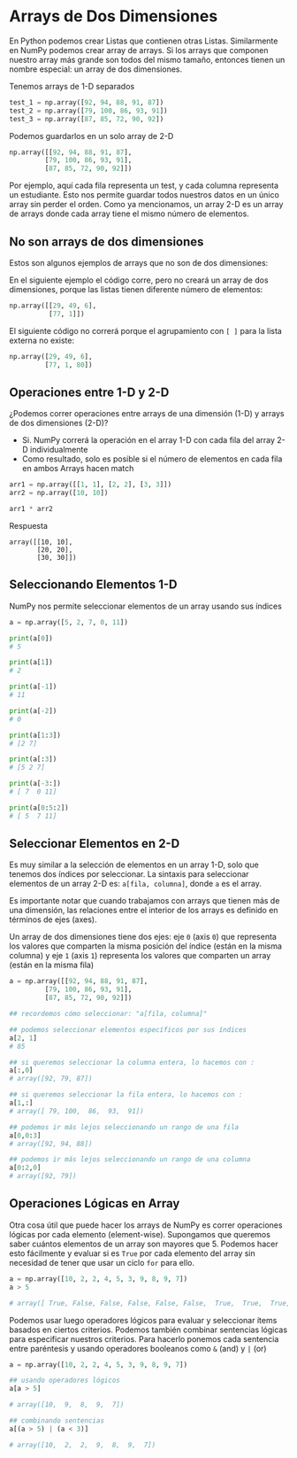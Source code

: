 # Arrays de Dos Dimensiones

En Python podemos crear Listas que contienen otras Listas. Similarmente en NumPy podemos crear array de arrays. Si los arrays que componen nuestro array más grande son todos del mismo tamaño, entonces tienen un nombre especial: un array de dos dimensiones.

Tenemos arrays de 1-D separados
```python
test_1 = np.array([92, 94, 88, 91, 87])
test_2 = np.array([79, 100, 86, 93, 91])
test_3 = np.array([87, 85, 72, 90, 92])
```

Podemos guardarlos en un solo array de 2-D

```python
np.array([[92, 94, 88, 91, 87],
         [79, 100, 86, 93, 91],
         [87, 85, 72, 90, 92]])
```

Por ejemplo, aquí cada fila representa un test, y cada columna representa un estudiante. Esto nos permite guardar todos nuestros datos en un único array sin perder el orden. Como ya mencionamos, un array 2-D es un array de arrays donde cada array tiene el mismo número de elementos.

## No son arrays de dos dimensiones

Estos son algunos ejemplos de arrays que no son de dos dimensiones:

En el siguiente ejemplo el código corre, pero no creará un array de dos dimensiones, porque las listas tienen diferente número de elementos:

```python
np.array([[29, 49, 6],
          [77, 1]])
```

El siguiente código no correrá porque el agrupamiento con `[ ]` para la lista externa no existe:

```python
np.array([29, 49, 6],
         [77, 1, 80])
```

## Operaciones entre 1-D y 2-D

¿Podemos correr operaciones entre arrays de una dimensión (1-D) y arrays de dos dimensiones (2-D)?

* Si. NumPy correrá la operación en el array 1-D con cada fila del array 2-D individualmente
* Como resultado, solo es posible si el número de elementos en cada fila en ambos Arrays hacen match

```python
arr1 = np.array([[1, 1], [2, 2], [3, 3]])
arr2 = np.array([10, 10])

arr1 * arr2
```

Respuesta

```
array([[10, 10],
       [20, 20],
       [30, 30]])
```

## Seleccionando Elementos 1-D

NumPy nos permite seleccionar elementos de un array usando sus índices

```python
a = np.array([5, 2, 7, 0, 11])

print(a[0])
# 5

print(a[1])
# 2

print(a[-1])
# 11

print(a[-2])
# 0

print(a[1:3])
# [2 7]

print(a[:3])
# [5 2 7]

print(a[-3:])
# [ 7  0 11]

print(a[0:5:2])
# [ 5  7 11]
```

## Seleccionar Elementos en 2-D

Es muy similar a la selección de elementos en un array 1-D, solo que tenemos dos índices por seleccionar. La sintaxis para seleccionar elementos de un array 2-D es: `a[fila, columna]`, donde `a` es el array.

Es importante notar que cuando trabajamos con arrays que tienen más de una dimensión, las relaciones entre el interior de los arrays es definido en términos de ejes (axes).

Un array de dos dimensiones tiene dos ejes: eje `0` (axis `0`) que representa los valores que comparten la misma posición del índice (están en la misma columna) y eje `1` (axis `1`) representa los valores que comparten un array (están en la misma fila)


```python
a = np.array([[92, 94, 88, 91, 87],
         [79, 100, 86, 93, 91],
         [87, 85, 72, 90, 92]])

## recordemos cómo seleccionar: "a[fila, columna]"

## podemos seleccionar elementos específicos por sus índices
a[2, 1]
# 85

## si queremos seleccionar la columna entera, lo hacemos con :
a[:,0]
# array([92, 79, 87])

## si queremos seleccionar la fila entera, lo hacemos con :
a[1,:]
# array([ 79, 100,  86,  93,  91])

## podemos ir más lejos seleccionando un rango de una fila
a[0,0:3]
# array([92, 94, 88])

## podemos ir más lejos seleccionando un rango de una columna
a[0:2,0]
# array([92, 79])
```

## Operaciones Lógicas en Array

Otra cosa útil que puede hacer los arrays de NumPy es correr operaciones lógicas por cada elemento (element-wise). Supongamos que queremos saber cuántos elementos de un array son mayores que 5. Podemos hacer esto fácilmente y evaluar si es `True` por cada elemento del array sin necesidad de tener que usar un ciclo `for` para ello.

```python
a = np.array([10, 2, 2, 4, 5, 3, 9, 8, 9, 7])
a > 5

# array([ True, False, False, False, False, False,  True,  True,  True, True])
```

Podemos usar luego operadores lógicos para evaluar y seleccionar ítems basados en ciertos criterios. Podemos también combinar sentencias lógicas para especificar nuestros criterios. Para hacerlo ponemos cada sentencia entre paréntesis y usando operadores booleanos como `&` (and) y `|` (or)

```python
a = np.array([10, 2, 2, 4, 5, 3, 9, 8, 9, 7])

## usando operadores lógicos
a[a > 5]

# array([10,  9,  8,  9,  7])

## combinando sentencias
a[(a > 5) | (a < 3)]

# array([10,  2,  2,  9,  8,  9,  7])
```
